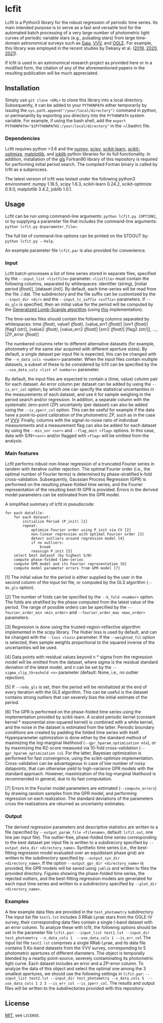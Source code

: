 # lcfit

Lcfit is a Python3 library for the robust regression of periodic time series.
Its main intended purpose is to serve as a fast and versatile tool for the 
automated batch processing of a very large number of photometric light curves 
of periodic variable stars (e.g., pulsating stars) from large time-domain 
astronomical surveys such as 
[Gaia](https://www.esa.int/Science_Exploration/Space_Science/Gaia_overview), 
[VVV](https://vvvsurvey.org/), 
and [OGLE](https://ogle.astrouw.edu.pl/).
For example, this library was employed in the recent studies by Dekany et al. 
([2019](https://arxiv.org/abs/1908.08290), 
[2020](https://arxiv.org/abs/2006.09883), 
[2021](https://arxiv.org/abs/2107.05983)).

If lcfit is used in an astronomical research project as provided here or in a
modified form, the citation of any of the aforementioned papers in the resulting 
publication will be much appreciated.

## Installation

Simply use `git clone <URL>` to clone this library into a local directory. 
Subsequently, it can be added to your `PYTHONPATH` either temporarily by 
issuing the `sys.path.append("/your/local/directory")` command in python,
or permanantly by exporting you directory into the `PYTHONPATH` system variable.
For example, if using the bash shell, add the 
`export PYTHONPATH="${PYTHONPATH}:/your/local/directory"` in the ~/.bashrc
file.

### Dependencies

Lcfit requires python >3.6 and the 
[numpy](https://numpy.org/), 
[scipy](https://scipy.org/), 
[scikit-learn](https://scikit-learn.org/stable/), 
[scikit-optimize](https://scikit-optimize.github.io/stable/),
[matplotlib](https://matplotlib.org/), 
and [joblib](https://joblib.readthedocs.io/en/latest/) 
python libraries for its full functionality.
In addition, installation of the [gls]() Fortran90 library of this repository 
is required for performing initial period search. The compiled Fortran binary is called by lcfit 
as a subprocess.

The latest version of lcfit was tested under the following python3 environment:
numpy 1.18.5, scipy 1.6.3, scikit-learn 0.24.2, scikit-optimize 0.9.0, 
matplotlib 3.4.2, joblib 1.0.1.

## Usage
Lcfit can be run using command-line arguments:
`python lcfit.py [OPTION]`,
or by supplying a parameter file that includes the command-line arguments:
`python lcfit.py @<parameter_file>`.

The full list of command-line options can be printed on the STDOUT by:
`python lcfit.py --help`.

An example parameter file `lcfit.par` is also provided for convenience.

### Input
Lcfit batch-processes a list of time series stored in separate files, specified 
by the `--input_list <listfile>` parameter. `<listfile>` must contain the following 
columns, separated by whitespaces: 
identifier (string), [initial period _(float)_], [dataset _(int)_]. By default, each 
time-series will be read from the file ./<identifier>.dat. The subdirectory and the
file suffix can be customized by the `--input_dir <dir>` and the 
`--input_lc_suffix <suffix>` parameters. If `--do_gls` is specified, then an
initial value for the period will be computed by the 
[Generalized Lomb-Scargle algorithm](https://arxiv.org/abs/0901.2573) 
(using [this](https://github.com/idekany/gls) implementation).

The time-series files should contain the following columns separated by whitespaces:
time _(float)_, 
value1 _(float)_, [value_err1 _(float)_] [snr1 _(float)_] [flag1 _(str)_], 
[value2 _(float)_, [value_err2 _(float)_] [snr2 _(float)_] [flag2 _(str)_]],
...,
[ZP_error _(float)_]

The numbered columns refer to different alternative datasets (for example, 
photometry of the same star acquired with different aperture sizes). 
By default, a single dataset per input file is expected, this can be changed 
with the `--n_data_cols <number>` parameter. When the input files contain 
multiple datasets, a subset of these to be considered by lcfit can be specified
by the `--use_data_cols <list of numbers>` parameter.

By default, the input files are expected to contain a (time, value) column
pair for each dataset. An error column per dataset can be added by using the 
`--is_err_col` option; by which one can specify the statistical uncertainties
in the measurements of each dataset, and use it for sample weighing in the period
search and/or regression. In addition, a separate column with
the systematic zero-point (ZP) uncertainty (per dataset) can also be added using 
the `--is_zperr_col` option. This can be useful for example if the data have a 
point-to-point calibration of the photometric ZP, such as in the case of 
[VVV](https://vvvsurvey.org/). Finally, columns with the signal-to-noise ratio
of individual measurements and a measurement flag can also be added for each 
dataset by using the `--min_snr <snr>` and `--flag_omit <flag>` options. 
In this case, data with S/N<`<snr>` and/or
flagged with `<flag>` will be omitted from the analysis. 

### Main features

Lcfit performs robust non-linear regression of a truncated Fourier series in
tandem with iterative outlier rejection. The optimal Fourier order (i.e., the
optimal number of Fourier terms) is determined by phase-stratified k-fold 
cross-validation. Subsequently, Gaussian Process Regression (GPR) is performed 
on the resulting phase-folded time series, and the Fourier representation of
the resulting best-fit GPR is provided. Errors in the derived model parameters
can be estimated from the GPR model.

A simplified summary of lcfit in pseudocode:

```angular2html
for each datafile:
    for each dataset:
        initialize Period (P_init) [1]
        repeat:
            optimize Fourier order using P_init via CV [2]
            non-linear regression with optimal Fourier order [3]
            detect outliers around regression model [4]
            if no outliers:
                break
            reassign P_init [5]
    select best dataset (by highest S/N)
    compute phase-folded time-series
    compute GPR model and its Fourier representation [6]
    compute model parameter errors from GPR model [7]
```

[1] The initial value for the period is either supplied by the user in the second 
column of the input list file, or computed by the GLS algorithm (`--do_gls` option).

[2] The number of folds can be specified by the `--k_fold <number>` option. 
The folds are stratified by the phase computed from the latest value of the 
period. The range of possible orders can be specified by the 
`--fourier_order_min <min_order>` and 
`--fourier_order_max <max_order>` parameters.

[3] Regression is done using the trusted-region-reflective algorithm implemented 
in the scipy library. The Huber loss is used by default, and can be changed with 
the `--loss <loss>` parameter. If the `--weighted_fit` option is selected, then 
sample weights proportional to the squared inverse of the uncertainties will 
be used. 

[4] Data points with residual values beyond n * sigma from the regression model 
will be omitted from the dataset, where sigma is the residual standard deviation 
of the latest model, and n can be set by the `--sigma_clip_threshold <n>` 
parameter (default: None, i.e., no outlier rejection).

[5] If `--redo_gls` is set, then the period will be reinitialized at the end of 
every iteration with the GLS algorithm. This can be useful is the dataset contains 
strong outliers that can severely bias the initial estimate of the period.

[6] The GPR is performed on the phase-folded time series using the implementation 
provided by scikit-learn. A scaled periodic kernel (constant kernel * exponential 
sine-squared kernel) is combined with a white kernel, and the noise in the dataset 
is estimated from the latter. Periodic boundary conditions are created by padding 
the folded time series with itself. Hyperparameter optimization is done either by 
the standard method of maximizing the log-marginal likelihood 
(`--gpr_hparam_optimization mle`), or by maximizing the R2-score measured via
10-fold cross-validation (`--gpr_hparam_optimization cv`). For the latter, 
Bayesian optimization is performed for fast convergence, using the scikit-optimize 
implementation. Cross-validation can be advantageous in case of low number of 
noisy datapoints, that can otherwise yield to high-variance GPR models with the 
standard approach. However, maximization of the log-marginal likelihood is 
recommended in general, due to its fast computation.

[7] Errors in the Fourier model parameters are estimated (`--compute_errors`) 
by drawing random samples from the GPR model, and performing regression on 
each realization. The standard deviations of the parameters cross the 
realizations are returned as uncertainty estimates. 

### Output

The derived regression parameters and descriptive statistics are written to
a file (specified by `--output_param_file <filename>`, default: `lcfit.out`,
one line per input file).
The outlier-free, phase-folded time series corresponding to the best dataset 
per input file is written to a subdirecory specified by 
`--output_data_dir <directory_name>`. Synthetic time series (i.e., the 
best-fitting regression model evaluated over an equidistant phase grid) are 
written to the subdirectory specified by `--output_syn_dir <directory_name>`.
If the option `--output_gpr_dir <directory_name>` is provided, the GPR models
will be saved using `joblib` and written to files the provided directory.
Figures showing the phase-folded time series, the rejected outliers, and the 
best-fitting regression models are generated for each input time series and
written to a subdirectory specified by `--plot_dir <directory_name>`.

### Examples

A few example data files are provided in the `test_photometry` subdirectory. 
The input list file `test1.lst` includes 3 RRab Lyrae stars from the OGLE-IV 
survey, their corresponding data files contain a single I-band dataset with 
an error column. 
To analyze these with lcfit, the following options should be set in the 
parameter file `lcfit.par`:
`--input_list test1.lst --input_dir test_photometry --n_data_cols 1 
--use_data_cols 1 --is_err_col`
The input list file `test2.lst` comprises a single RRab Lyrae, and its data file
contains 5 Ks-band datasets from the VVV survey, corresponding to 5 photometric 
apertures of different diameters. The object is temporally blended by a nearby 
point-source, severely contaminating its photometric light curve. Each dataset 
includes an error and a ZP-error column. To analyze the data of this object and 
select the optimal one among the 3 smallest apertures, we should use the following 
settings in `lcfit.par`:
`--input_list test2.lst --input_dir test_photometry --n_data_cols 5 
--use_data_cols 1 2 3 --is_err_col --is_zperr_col`.
The results and output files will be written to the subdirectories provided
with this repository.

## License

[MIT](https://choosealicense.com/licenses/mit/), see `LICENSE`.